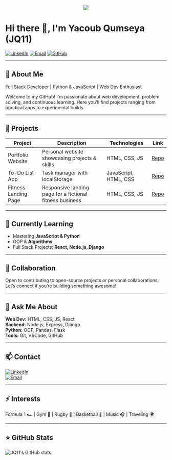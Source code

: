 
<!-- Cool Divider -->
<p align="center">
  <img src="https://capsule-render.vercel.app/api?type=waving&color=gradient&height=120&section=header&text=Welcome+to+my+GitHub!&fontSize=40&fontAlignY=35&animation=fadeIn&descAlignY=50&descAlign=62" />
</p>


# Hi there 👋, I'm Yacoub Qumseya (JQ11)

[![LinkedIn](https://img.shields.io/badge/LinkedIn-0A66C2?style=for-the-badge&logo=linkedin&logoColor=white)](https://www.linkedin.com/in/yacoub-qumseya-9227a2132/) 
[![Email](https://img.shields.io/badge/Email-D14836?style=for-the-badge&logo=gmail&logoColor=white)](mailto:qumsiyeh37@gmail.com)
[![GitHub](https://img.shields.io/badge/GitHub-181717?style=for-the-badge&logo=github&logoColor=white)](https://github.com/Jacob11Q1)

---

## 🚀 About Me
Full Stack Developer | Python & JavaScript | Web Dev Enthusiast  

Welcome to my GitHub! I'm passionate about web development, problem solving, and continuous learning. Here you'll find projects ranging from practical apps to experimental builds.

---

## 🔭 Projects

| Project | Description | Technologies | Link |
|---------|-------------|--------------|------|
| Portfolio Website | Personal website showcasing projects & skills | HTML, CSS, JS | [Repo](https://jacob11q1.github.io/Jacob-s-Portfolio/) |
| To-Do List App | Task manager with localStorage | JavaScript, HTML, CSS | [Repo](https://github.com/Jacob11Q1/todo-app) |
| Fitness Landing Page | Responsive landing page for a fictional fitness business | HTML, CSS, JS | [Repo](https://github.com/Jacob11Q1/fitness-landing) |

---

## 🌱 Currently Learning
- Mastering **JavaScript & Python**  
- OOP & **Algorithms**  
- Full Stack Projects: **React, Node.js, Django**

---

## 👯 Collaboration
Open to contributing to open-source projects or personal collaborations. Let’s connect if you’re building something awesome!  

---

## 💬 Ask Me About
**Web Dev:** HTML, CSS, JS, React  
**Backend:** Node.js, Express, Django  
**Python:** OOP, Pandas, Flask  
**Tools:** Git, VSCode, GitHub  

---

## 📫 Contact
[![LinkedIn](https://img.shields.io/badge/LinkedIn-0A66C2?style=for-the-badge&logo=linkedin&logoColor=white)](https://www.linkedin.com/in/yacoub-qumseya-9227a2132/)  
[![Email](https://img.shields.io/badge/Email-D14836?style=for-the-badge&logo=gmail&logoColor=white)](mailto:qumsiyeh37@gmail.com)  

---

## ⚡ Interests
Formula 1 🏎 | Gym 💪 | Rugby 🏉 | Basketball 🏀 | Music 🎧 | Traveling 🌍  

---

## ⭐ GitHub Stats
![JQ11's GitHub stats](https://github-readme-stats.vercel.app/api?username=Jacob11Q1&show_icons=true&theme=radical)
